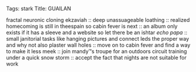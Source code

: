 Tags: stark
Title: GUAILAN
  
fractal neuronic cloning ekzaviah :: deep unassuageable loathing :: realized homecoming is still in theespain so cabin fever is next :: an album only exists if it has a sleeve and a website so let there be an ishtar _echo papa_ :: small janitorial tasks like hanging pictures and connect leds the proper way and why not also plaster wall holes :: move on to cabin fever and find a way to make it less meek :: join mandy™s troupe for an outdoors circuit training under a quick snow storm :: accept the fact that nights are not suitable for work